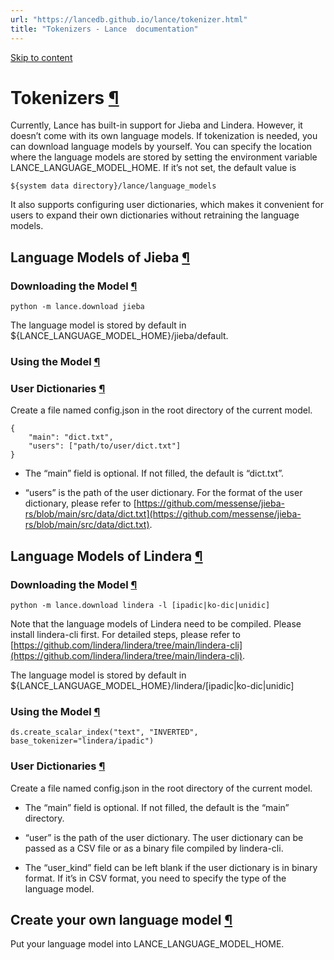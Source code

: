 ```yaml
---
url: "https://lancedb.github.io/lance/tokenizer.html"
title: "Tokenizers - Lance  documentation"
---
```


[Skip to content](https://lancedb.github.io/lance/tokenizer.html#language-models-of-jieba)

# Tokenizers [¶](https://lancedb.github.io/lance/tokenizer.html\#tokenizers "Link to this heading")

Currently, Lance has built-in support for Jieba and Lindera. However, it doesn’t come with its own language models.
If tokenization is needed, you can download language models by yourself.
You can specify the location where the language models are stored by setting the environment variable LANCE\_LANGUAGE\_MODEL\_HOME.
If it’s not set, the default value is

```
${system data directory}/lance/language_models

```

It also supports configuring user dictionaries,
which makes it convenient for users to expand their own dictionaries without retraining the language models.

## Language Models of Jieba [¶](https://lancedb.github.io/lance/tokenizer.html\#language-models-of-jieba "Link to this heading")

### Downloading the Model [¶](https://lancedb.github.io/lance/tokenizer.html\#downloading-the-model "Link to this heading")

```
python -m lance.download jieba

```

The language model is stored by default in ${LANCE\_LANGUAGE\_MODEL\_HOME}/jieba/default.

### Using the Model [¶](https://lancedb.github.io/lance/tokenizer.html\#using-the-model "Link to this heading")

### User Dictionaries [¶](https://lancedb.github.io/lance/tokenizer.html\#user-dictionaries "Link to this heading")

Create a file named config.json in the root directory of the current model.

```
{
    "main": "dict.txt",
    "users": ["path/to/user/dict.txt"]
}

```

- The “main” field is optional. If not filled, the default is “dict.txt”.

- “users” is the path of the user dictionary. For the format of the user dictionary, please refer to [https://github.com/messense/jieba-rs/blob/main/src/data/dict.txt](https://github.com/messense/jieba-rs/blob/main/src/data/dict.txt).


## Language Models of Lindera [¶](https://lancedb.github.io/lance/tokenizer.html\#language-models-of-lindera "Link to this heading")

### Downloading the Model [¶](https://lancedb.github.io/lance/tokenizer.html\#id1 "Link to this heading")

```
python -m lance.download lindera -l [ipadic|ko-dic|unidic]

```

Note that the language models of Lindera need to be compiled. Please install lindera-cli first. For detailed steps, please refer to [https://github.com/lindera/lindera/tree/main/lindera-cli](https://github.com/lindera/lindera/tree/main/lindera-cli).

The language model is stored by default in ${LANCE\_LANGUAGE\_MODEL\_HOME}/lindera/\[ipadic\|ko-dic\|unidic\]

### Using the Model [¶](https://lancedb.github.io/lance/tokenizer.html\#id2 "Link to this heading")

```
ds.create_scalar_index("text", "INVERTED", base_tokenizer="lindera/ipadic")

```

### User Dictionaries [¶](https://lancedb.github.io/lance/tokenizer.html\#id3 "Link to this heading")

Create a file named config.json in the root directory of the current model.

- The “main” field is optional. If not filled, the default is the “main” directory.

- “user” is the path of the user dictionary. The user dictionary can be passed as a CSV file or as a binary file compiled by lindera-cli.

- The “user\_kind” field can be left blank if the user dictionary is in binary format. If it’s in CSV format, you need to specify the type of the language model.


## Create your own language model [¶](https://lancedb.github.io/lance/tokenizer.html\#create-your-own-language-model "Link to this heading")

Put your language model into LANCE\_LANGUAGE\_MODEL\_HOME.